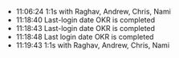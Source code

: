 * 11:06:24	1:1s with Raghav, Andrew, Chris, Nami
* 11:18:40	Last-login date OKR is completed
* 11:18:43	Last-login date OKR is completed
* 11:18:48	Last login date OKR is completed
* 11:19:43	1:1s with Raghav, Andrew, Chris, Nami
